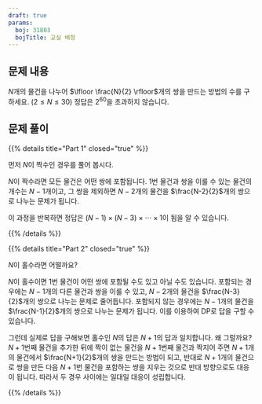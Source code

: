 ```yaml
---
draft: true
params:
  boj: 31803
  bojTitle: 교실 배정
---
```


## 문제 내용

$N$개의 물건을 나누어 $\lfloor \frac{N}{2} \rfloor$개의 쌍을 만드는 방법의 수를 구하세요. ($2 \le N \le 30$) 정답은 $2^{60}$을 초과하지 않습니다.

## 문제 풀이

{{% details title="Part 1" closed="true" %}}

먼저 $N$이 짝수인 경우를 풀어 봅시다.

$N$이 짝수라면 모든 물건은 어떤 쌍에 포함됩니다. 1번 물건과 쌍을 이룰 수 있는 물건의 개수는 $N-1$개이고, 그 쌍을 제외하면 $N-2$개의 물건을 $\frac{N-2}{2}$개의 쌍으로 나누는 문제가 됩니다.

이 과정을 반복하면 정답은 $(N-1) \times (N-3) \times \cdots \times 1$이 됨을 알 수 있습니다.

{{% /details %}}

{{% details title="Part 2" closed="true" %}}

$N$이 홀수라면 어떨까요?

$N$이 홀수이면 1번 물건이 어떤 쌍에 포함될 수도 있고 아닐 수도 있습니다. 포함되는 경우에는 $N-1$개의 다른 물건과 쌍을 이룰 수 있고, $N-2$개의 물건을 $\frac{N-3}{2}$개의 쌍으로 나누는 문제로 줄어듭니다.
포함되지 않는 경우에는 $N-1$개의 물건을 $\frac{N-1}{2}$개의 쌍으로 나누는 문제가 됩니다. 이를 이용하여 DP로 답을 구할 수 있습니다.

그런데 실제로 답을 구해보면 홀수인 $N$의 답은 $N+1$의 답과 일치합니다. 왜 그럴까요? $N+1$번째 물건을 추가한 뒤에 짝이 없는 물건을 $N+1$번째 물건과 짝지어 주면 $N+1$개의 물건에서 $\frac{N+1}{2}$개의 쌍을 만드는 방법이 되고,
반대로 $N+1$개의 물건으로 쌍을 만든 다음 $N+1$번 물건을 포함하는 쌍을 지우는 것으로 반대 방향으로도 대응이 됩니다. 따라서 두 경우 사이에는 일대일 대응이 성립합니다.

{{% /details %}}
